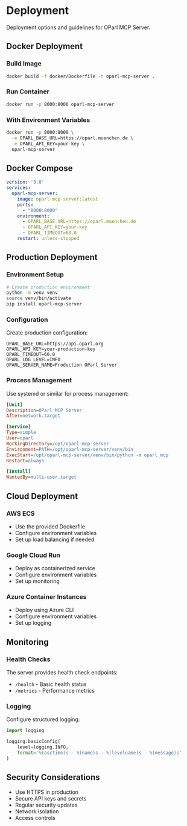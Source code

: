 # Deployment

Deployment options and guidelines for OParl MCP Server.

## Docker Deployment

### Build Image
```bash
docker build -f docker/Dockerfile -t oparl-mcp-server .
```

### Run Container
```bash
docker run -p 8000:8000 oparl-mcp-server
```

### With Environment Variables
```bash
docker run -p 8000:8000 \
  -e OPARL_BASE_URL=https://oparl.muenchen.de \
  -e OPARL_API_KEY=your-key \
  oparl-mcp-server
```

## Docker Compose

```yaml
version: '3.8'
services:
  oparl-mcp-server:
    image: oparl-mcp-server:latest
    ports:
      - "8000:8000"
    environment:
      - OPARL_BASE_URL=https://oparl.muenchen.de
      - OPARL_API_KEY=your-key
      - OPARL_TIMEOUT=60.0
    restart: unless-stopped
```

## Production Deployment

### Environment Setup
```bash
# Create production environment
python -m venv venv
source venv/bin/activate
pip install oparl-mcp-server
```

### Configuration
Create production configuration:

```env
OPARL_BASE_URL=https://api.oparl.org
OPARL_API_KEY=your-production-key
OPARL_TIMEOUT=60.0
OPARL_LOG_LEVEL=INFO
OPARL_SERVER_NAME=Production OParl Server
```

### Process Management
Use systemd or similar for process management:

```ini
[Unit]
Description=OParl MCP Server
After=network.target

[Service]
Type=simple
User=oparl
WorkingDirectory=/opt/oparl-mcp-server
Environment=PATH=/opt/oparl-mcp-server/venv/bin
ExecStart=/opt/oparl-mcp-server/venv/bin/python -m oparl_mcp
Restart=always

[Install]
WantedBy=multi-user.target
```

## Cloud Deployment

### AWS ECS
- Use the provided Dockerfile
- Configure environment variables
- Set up load balancing if needed

### Google Cloud Run
- Deploy as containerized service
- Configure environment variables
- Set up monitoring

### Azure Container Instances
- Deploy using Azure CLI
- Configure environment variables
- Set up logging

## Monitoring

### Health Checks
The server provides health check endpoints:
- `/health` - Basic health status
- `/metrics` - Performance metrics

### Logging
Configure structured logging:

```python
import logging

logging.basicConfig(
    level=logging.INFO,
    format='%(asctime)s - %(name)s - %(levelname)s - %(message)s'
)
```

## Security Considerations

- Use HTTPS in production
- Secure API keys and secrets
- Regular security updates
- Network isolation
- Access controls
